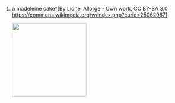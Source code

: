 1. a madeleine cake^[By Lionel Allorge - Own work, CC BY-SA 3.0, https://commons.wikimedia.org/w/index.php?curid=25062967]

	<img src="https://upload.wikimedia.org/wikipedia/commons/thumb/1/11/Madeleine_recto.jpg/1920px-Madeleine_recto.jpg" width="200" />